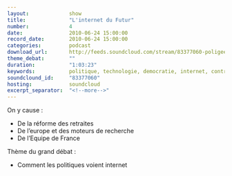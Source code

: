 ```yaml
---
layout:             show
title:              "L'internet du Futur"
number:             4
date:               2010-06-24 15:00:00
record_date:        2010-06-24 15:00:00
categories:         podcast
download_url:       http://feeds.soundcloud.com/stream/83377060-poligeek-poligeek4.mp3
theme_debat:        ""
duration:           "1:03:23"
keywords:           politique, technologie, democratie, internet, controle
soundclound_id:     "83377060"
hosting:            soundcloud
excerpt_separator:  "<!--more-->"
---
```



On y cause :

- De la réforme des retraites
- De l’europe et des moteurs de recherche
- De l’Equipe de France

Thème du grand débat :

- Comment les politiques voient internet

